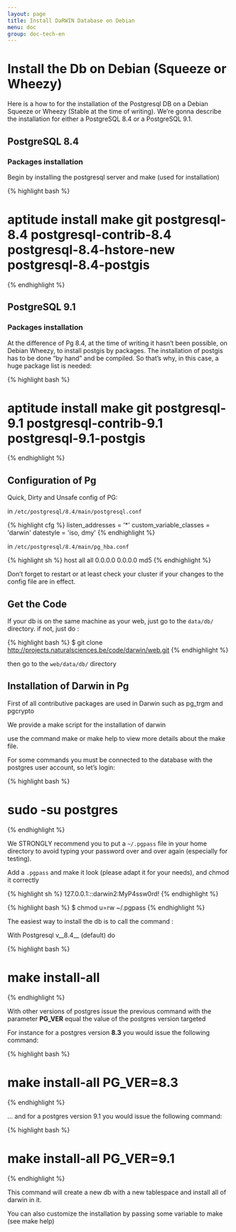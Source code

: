 ```yaml
---
layout: page
title: Install DaRWIN Database on Debian
menu: doc
group: doc-tech-en
---
```


Install the Db on Debian (Squeeze or Wheezy)
============================================

Here is a how to for the installation of the Postgresql DB on a Debian
Squeeze or Wheezy (Stable at the time of writing).
We’re gonna describe the installation for either a PostgreSQL 8.4 or a
PostgreSQL 9.1.

PostgreSQL 8.4
--------------

### Packages installation

Begin by installing the postgresql server and make (used for
installation)

{% highlight bash %}
# aptitude install  make git postgresql-8.4 postgresql-contrib-8.4 postgresql-8.4-hstore-new postgresql-8.4-postgis
{% endhighlight %}

PostgreSQL 9.1
--------------

### Packages installation

At the difference of Pg 8.4, at the time of writing it hasn’t been
possible, on Debian Wheezy, to install postgis by packages. The
installation of postgis has to be done “by hand” and be compiled.
So that’s why, in this case, a huge package list is needed:

{% highlight bash %}
# aptitude install  make git postgresql-9.1 postgresql-contrib-9.1 postgresql-9.1-postgis
{% endhighlight %}



Configuration of Pg
-------------------

Quick, Dirty and Unsafe config of PG:

in `/etc/postgresql/8.4/main/postgresql.conf`


{% highlight cfg %}
 listen_addresses = '*'
 custom_variable_classes = 'darwin'
 datestyle = 'iso, dmy'
{% endhighlight %}

in `/etc/postgresql/8.4/main/pg_hba.conf`

{% highlight sh %}
  host all all 0.0.0.0 0.0.0.0 md5
{% endhighlight %}

Don’t forget to restart or at least check your cluster if your changes
to the config file are in effect.

Get the Code
-------------------


If your db is on the same machine as your web, just go to the  `data/db/` directory.
if not, just do :

{% highlight bash %}
 $ git clone http://projects.naturalsciences.be/code/darwin/web.git
{% endhighlight %}

then go to the `web/data/db/` directory

Installation of Darwin in Pg
----------------------------

First of all contributive packages are used in Darwin such as pg_trgm
and pgcrypto

We provide a make script for the installation of darwin

use the command make or make help to view more details about the make
file.

For some commands you must be connected to the database with the
postgres user account, so let’s login:

{% highlight bash %}
 # sudo -su postgres
{% endhighlight %}


We STRONGLY recommend you to put a `~/.pgpass` file in your home
directory to avoid typing your password over and over again (especially
for testing).

Add a `.pgpass` and make it look (please adapt it for your needs), and chmod it correctly

{% highlight sh %}
 127.0.0.1:*:*:darwin2:MyP4ssw0rd!
{% endhighlight %}

{% highlight bash %}
    $ chmod u=rw ~/.pgpass
{% endhighlight %}

The easiest way to install the db is to call the command :

With Postgresql  v__8.4__ (default) do

{% highlight bash %}
# make install-all
{% endhighlight %}

With other versions of postgres issue the previous command with the
parameter __PG_VER__ equal the value of the postgres version targeted

For instance for a postgres version __8.3__ you would issue the following
command:

{% highlight bash %}
# make install-all PG_VER=8.3
{% endhighlight %}

… and for a postgres version 9.1 you would issue the following command:

{% highlight bash %}
# make install-all PG_VER=9.1
{% endhighlight %}

This command will create a new db with a new tablespace and install all
of darwin in it.

You can also customize the installation by passing some variable to make
(see make help)

  [http://postgis.refractions.net/download]: http://postgis.refractions.net/download
  [\~/.pgpass]: http://www.postgresql.org/docs/8.3/interactive/libpq-pgpass.html

